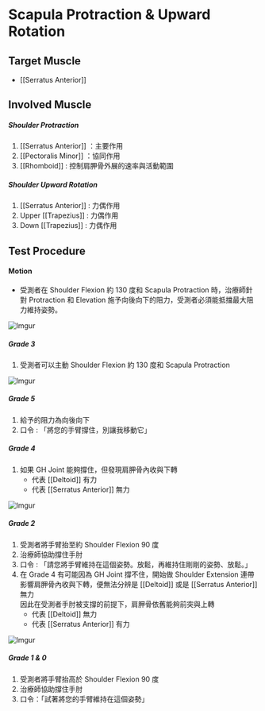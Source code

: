 # Scapula Protraction & Upward Rotation  

## Target Muscle
* [[Serratus Anterior]]  
## Involved Muscle
##### Shoulder Protraction
1. [[Serratus Anterior]] ：主要作用
2. [[Pectoralis Minor]] ：協同作用
3. [[Rhomboid]] : 控制肩胛骨外展的速率與活動範圍
##### Shoulder Upward Rotation
1. [[Serratus Anterior]] : 力偶作用 
2. Upper [[Trapezius]] : 力偶作用
3. Down [[Trapezius]] : 力偶作用
## Test Procedure
#### Motion
* 受測者在 Shoulder Flexion 約 130 度和 Scapula Protraction 時，治療師針對 Protraction 和 Elevation 施予向後向下的阻力，受測者必須能抵擋最大阻力維持姿勢。 

![Imgur](https://i.imgur.com/q5NOI0wm.png)  

##### Grade 3


1. 受測者可以主動 Shoulder Flexion 約 130 度和 Scapula Protraction  

![Imgur](https://i.imgur.com/HhlwT1bm.png)

##### Grade 5
1. 給予的阻力為向後向下
2. 口令 : 「將您的手臂撐住，別讓我移動它」  

##### Grade 4
1. 如果 GH Joint 能夠撐住，但發現肩胛骨內收與下轉
	* 代表 [[Deltoid]] 有力
	* 代表 [[Serratus Anterior]] 無力  

![Imgur](https://i.imgur.com/AA0YlbMm.png)

##### Grade 2
1. 受測者將手臂抬至約 Shoulder Flexion 90 度
2. 治療師協助撐住手肘
3. 口令 : 「請您將手臂維持在這個姿勢。放鬆，再維持住剛剛的姿勢、放鬆。」
4. 在 Grade 4 有可能因為 GH Joint 撐不住，開始做 Shoulder Extension 連帶影響肩胛骨內收與下轉，便無法分辨是 [[Deltoid]] 或是 [[Serratus Anterior]] 無力  
   因此在受測者手肘被支撐的前提下，肩胛骨依舊能夠前突與上轉
	* 代表 [[Deltoid]] 無力
	* 代表 [[Serratus Anterior]] 有力  

![Imgur](https://i.imgur.com/XwsQEgym.png)

##### Grade 1 & 0
1. 受測者將手臂抬高於 Shoulder Flexion 90 度
2. 治療師協助撐住手肘
3. 口令：「試著將您的手臂維持在這個姿勢」
